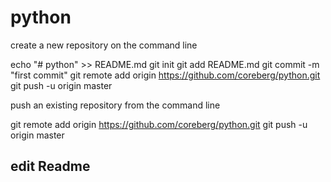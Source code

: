 # python


create a new repository on the command line

echo "# python" >> README.md
git init
git add README.md
git commit -m "first commit"
git remote add origin https://github.com/coreberg/python.git
git push -u origin master


push an existing repository from the command line

git remote add origin https://github.com/coreberg/python.git
git push -u origin master

edit Readme
----
